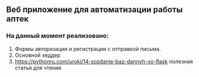 ## Веб приложение для автоматизации работы аптек
### На данный момент реализовано:
1. Формы авторизации и регистрации с отправкой письма.
2. Основной хеддер
3. https://pythonru.com/uroki/14-sozdanie-baz-dannyh-vo-flask полезная статья для чтения
